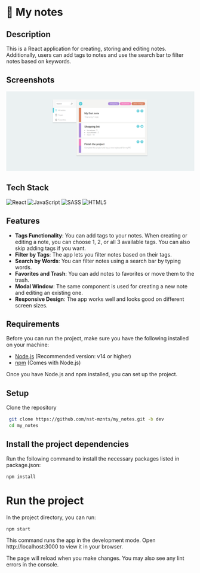 # 📝 My notes

## Description
This is a React application for creating, storing and editing notes. Additionally, users can add tags to notes and use the search bar to filter notes based on keywords.

## Screenshots
 ![project image](https://github.com/nst-mznts/my_notes/blob/dev/public/My_notes.png)
 
## Tech Stack
![React](https://img.shields.io/badge/react-%2320232a.svg?style=for-the-badge&logo=react&logoColor=%2361DAFB)
![JavaScript](https://img.shields.io/badge/javascript-%23323330.svg?style=for-the-badge&logo=javascript&logoColor=%23F7DF1E)
![SASS](https://img.shields.io/badge/Sass-CC6699?style=for-the-badge&logo=sass&logoColor=white)
![HTML5](https://img.shields.io/badge/html5-%23E34F26.svg?style=for-the-badge&logo=html5&logoColor=white)

## Features

- **Tags Functionality**: You can add tags to your notes. When creating or editing a note, you can choose 1, 2, or all 3 available tags. You can also skip adding tags if you want.
- **Filter by Tags**: The app lets you filter notes based on their tags.
- **Search by Words**: You can filter notes using a search bar by typing words.
- **Favorites and Trash**: You can add notes to favorites or move them to the trash.
- **Modal Window**: The same component is used for creating a new note and editing an existing one.
- **Responsive Design**: The app works well and looks good on different screen sizes.

## Requirements

Before you can run the project, make sure you have the following installed on your machine:

- [Node.js](https://nodejs.org/) (Recommended version: v14 or higher)
- [npm](https://www.npmjs.com/) (Comes with Node.js)

Once you have Node.js and npm installed, you can set up the project.

## Setup

Clone the repository

  ```bash
   git clone https://github.com/nst-mznts/my_notes.git -b dev
   cd my_notes
   ```

## Install the project dependencies

Run the following command to install the necessary packages listed in package.json:

   ```bash
   npm install
   ```

# Run the project

In the project directory, you can run:

   ```bash
   npm start
   ```

This command runs the app in the development mode.
Open http://localhost:3000 to view it in your browser.

The page will reload when you make changes.
You may also see any lint errors in the console.